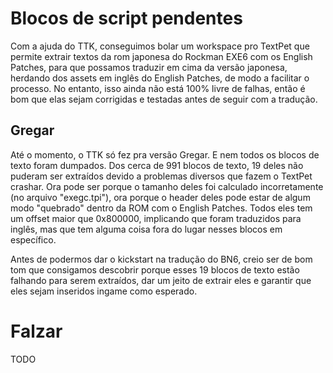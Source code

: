 # Blocos de script pendentes

Com a ajuda do TTK, conseguimos bolar um workspace pro TextPet que permite extrair textos da rom japonesa do Rockman EXE6 com os English Patches, para que possamos traduzir em cima da versão japonesa, herdando dos assets em inglês do English Patches, de modo a facilitar o processo. No entanto, isso ainda não está 100% livre de falhas, então é bom que elas sejam corrigidas e testadas antes de seguir com a tradução.

## Gregar

Até o momento, o TTK só fez pra versão Gregar. E nem todos os blocos de texto foram dumpados. Dos cerca de 991 blocos de texto, 19 deles não puderam ser extraídos devido a problemas diversos que fazem o TextPet crashar. Ora pode ser porque o tamanho deles foi calculado incorretamente (no arquivo "exegc.tpi"), ora porque o header deles pode estar de algum modo "quebrado" dentro da ROM com o English Patches. Todos eles tem um offset maior que 0x800000, implicando que foram traduzidos para inglês, mas que tem alguma coisa fora do lugar nesses blocos em específico.

Antes de podermos dar o kickstart na tradução do BN6, creio ser de bom tom que consigamos descobrir porque esses 19 blocos de texto estão falhando para serem extraídos, dar um jeito de extrair eles e garantir que eles sejam inseridos ingame como esperado.

# Falzar

TODO